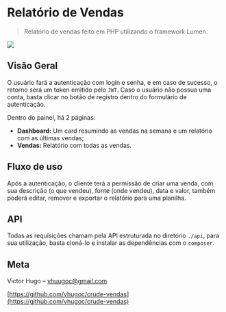 # Relatório de Vendas

> Relatório de vendas feito em PHP utilizando o framework Lumen.

![](https://i.ibb.co/CvJbGc3/dashboard.png)

## Visão Geral
O usuário fará a autenticação com login e senha, e em caso de sucesso, o retorno será um token emitido pelo `JWT`. Caso o usuário não possua uma conta, basta clicar no botão de registro dentro do formulário de autenticação.

Dentro do painel, há 2 páginas: 
 - **Dashboard:** Um card resumindo as vendas na semana e um relatório com as últimas vendas;
 - **Vendas:** Relatório com todas as vendas.


## Fluxo de uso
Após a autenticação, o cliente terá a permissão de criar uma venda, com sua descrição (o que vendeu), fonte (onde vendeu), data e valor, também poderá editar, remover e exportar o relatório para uma planilha.


## API
Todas as requisições chamam pela API estruturada no diretório `./api`, para sua utilização, basta cloná-lo e instalar as dependências com o `composer`.


## Meta
Victor Hugo – vhuugoc@gmail.com

[https://github.com/vhugoc/crude-vendas](https://github.com/vhugoc/crude-vendas)

